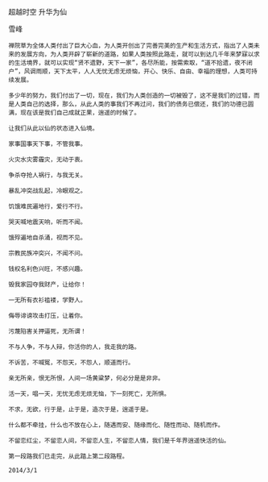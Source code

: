 超越时空 升华为仙

雪峰


    禅院草为全体人类付出了巨大心血，为人类开创出了完善完美的生产和生活方式，指出了人类未来的发展方向，为人类开辟了崭新的道路，如果人类按照此路走，就可以到达几千年来梦寐以求的生活境界，就可以实现“贤不遗野，天下一家”，各尽所能，按需索取，“道不拾遗，夜不闭户”，风调雨顺，天下太平，人人无忧无虑无烦恼，开心、快乐、自由、幸福的理想，人类可持续发展。

    多少年的努力，我们付出了一切，现在，我们为人类创造的一切被毁了，这不是我们的过错，而是人类自己的选择，那么，从此人类的事我们不再过问，我们的债务已偿还，我们的功德已圆满，现在该是我们自己成就正果，逍遥的时候了。

    让我们从此以仙的状态进入仙境。

    家事国事天下事，不管我事。

    火灾水灾雾霾灾，无动于衷。

    争杀夺抢人祸行，与我无关。

    暴乱冲突战乱起，冷眼观之。

    饥饿难民遍地行，爱行不行。

    哭天喊地震天响，听而不闻。

    饿殍遍地自杀涌，视而不见。

    宗教民族冲突兴，不闻不问。

    钱权名利色兴旺，不感兴趣。

    毁我家园夺我财产，让给你！

    一无所有衣衫褴褛，学野人。

    侮辱诽谤攻击打压，让着你。

    污蔑陷害关押逼死，无所谓！

    不与人争，不与人辩，你活你的人，我走我的路。

    不诉苦，不喊冤，不怨天，不怨人，顺道而行。

    亲无所亲，恨无所恨，人间一场黄粱梦，何必分是是非非。

    活一天，唱一天，无忧无虑无烦无恼，下一刻死亡，无所惧。

    不求，无欲，行于是，止于是，造次于是，逍遥于是。

    什么都不牵挂，什么也不放在心上，随遇而安、随缘而化、随性而动、随机而作。

    不留恋红尘，不留恋人间，不留恋人生，不留恋人情，我们是千年界逍遥快活的仙。

    第一段路我们已走完，从此踏上第二段路程。

    2014/3/1



